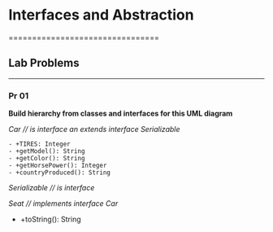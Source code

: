 # **Interfaces and Abstraction**
================================

## **Lab Problems**
-------------------

### **Pr 01**

__Build hierarchy from classes and interfaces for this UML diagram__

_Car_ *// is interface an extends interface Serializable*
```
- +TIRES: Integer
- +getModel(): String
- +getColor(): String
- +getHorsePower(): Integer
- +countryProduced(): String
```

_Serializable_ *// is interface*

_Seat_ *// implements interface Car*
- +toString(): String
